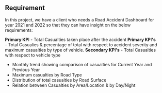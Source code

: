 ## Requirement

In this project, we have a client who needs a Road Accident Dashboard for year 2021 and 2022 so that they can have insight on the below requirements:

**Primary KPI** - Total Casualties taken place after the accident
**Primary KPI's** - Total Casualies & percentage of total with respect to accident severity and maximum casualties by type of vehicle.
**Secondary KPI's** - Total Casualties with respect to vehicle type
- Monthly trend showing comparison of casualties for Current Year and Previous Year
- Maximum casualties by Road Type
- Distribution of total casualties by Road Surface
- Relation between Casualties by Area/Location & by Day/Night
